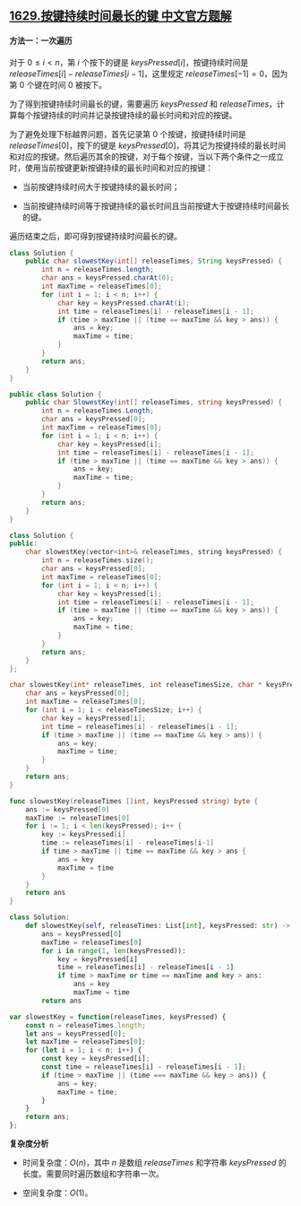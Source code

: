 ## [1629.按键持续时间最长的键 中文官方题解](https://leetcode.cn/problems/slowest-key/solutions/100000/an-jian-chi-xu-shi-jian-zui-chang-de-jia-yn7u)
#### 方法一：一次遍历

对于 $0 \le i < n$，第 $i$ 个按下的键是 $\textit{keysPressed}[i]$，按键持续时间是 $\textit{releaseTimes}[i] - \textit{releaseTimes}[i - 1]$，这里规定 $\textit{releaseTimes}[-1] = 0$，因为第 $0$ 个键在时间 $0$ 被按下。

为了得到按键持续时间最长的键，需要遍历 $\textit{keysPressed}$ 和 $\textit{releaseTimes}$，计算每个按键持续的时间并记录按键持续的最长时间和对应的按键。

为了避免处理下标越界问题，首先记录第 $0$ 个按键，按键持续时间是 $\textit{releaseTimes}[0]$，按下的键是 $\textit{keysPressed}[0]$，将其记为按键持续的最长时间和对应的按键。然后遍历其余的按键，对于每个按键，当以下两个条件之一成立时，使用当前按键更新按键持续的最长时间和对应的按键：

- 当前按键持续时间大于按键持续的最长时间；

- 当前按键持续时间等于按键持续的最长时间且当前按键大于按键持续时间最长的键。

遍历结束之后，即可得到按键持续时间最长的键。

```Java [sol1-Java]
class Solution {
    public char slowestKey(int[] releaseTimes, String keysPressed) {
        int n = releaseTimes.length;
        char ans = keysPressed.charAt(0);
        int maxTime = releaseTimes[0];
        for (int i = 1; i < n; i++) {
            char key = keysPressed.charAt(i);
            int time = releaseTimes[i] - releaseTimes[i - 1];
            if (time > maxTime || (time == maxTime && key > ans)) {
                ans = key;
                maxTime = time;
            }
        }
        return ans;
    }
}
```

```C# [sol1-C#]
public class Solution {
    public char SlowestKey(int[] releaseTimes, string keysPressed) {
        int n = releaseTimes.Length;
        char ans = keysPressed[0];
        int maxTime = releaseTimes[0];
        for (int i = 1; i < n; i++) {
            char key = keysPressed[i];
            int time = releaseTimes[i] - releaseTimes[i - 1];
            if (time > maxTime || (time == maxTime && key > ans)) {
                ans = key;
                maxTime = time;
            }
        }
        return ans;
    }
}
```

```C++ [sol1-C++]
class Solution {
public:
    char slowestKey(vector<int>& releaseTimes, string keysPressed) {
        int n = releaseTimes.size();
        char ans = keysPressed[0];
        int maxTime = releaseTimes[0];
        for (int i = 1; i < n; i++) {
            char key = keysPressed[i];
            int time = releaseTimes[i] - releaseTimes[i - 1];
            if (time > maxTime || (time == maxTime && key > ans)) {
                ans = key;
                maxTime = time;
            }
        }
        return ans;
    }
};
```

```C [sol1-C]
char slowestKey(int* releaseTimes, int releaseTimesSize, char * keysPressed){
    char ans = keysPressed[0];
    int maxTime = releaseTimes[0];
    for (int i = 1; i < releaseTimesSize; i++) {
        char key = keysPressed[i];
        int time = releaseTimes[i] - releaseTimes[i - 1];
        if (time > maxTime || (time == maxTime && key > ans)) {
            ans = key;
            maxTime = time;
        }
    }
    return ans;
}
```

```go [sol1-Golang]
func slowestKey(releaseTimes []int, keysPressed string) byte {
    ans := keysPressed[0]
    maxTime := releaseTimes[0]
    for i := 1; i < len(keysPressed); i++ {
        key := keysPressed[i]
        time := releaseTimes[i] - releaseTimes[i-1]
        if time > maxTime || time == maxTime && key > ans {
            ans = key
            maxTime = time
        }
    }
    return ans
}
```

```Python [sol1-Python3]
class Solution:
    def slowestKey(self, releaseTimes: List[int], keysPressed: str) -> str:
        ans = keysPressed[0]
        maxTime = releaseTimes[0]
        for i in range(1, len(keysPressed)):
            key = keysPressed[i]
            time = releaseTimes[i] - releaseTimes[i - 1]
            if time > maxTime or time == maxTime and key > ans:
                ans = key
                maxTime = time
        return ans
```

```JavaScript [sol1-JavaScript]
var slowestKey = function(releaseTimes, keysPressed) {
    const n = releaseTimes.length;
    let ans = keysPressed[0];
    let maxTime = releaseTimes[0];
    for (let i = 1; i < n; i++) {
        const key = keysPressed[i];
        const time = releaseTimes[i] - releaseTimes[i - 1];
        if (time > maxTime || (time === maxTime && key > ans)) {
            ans = key;
            maxTime = time;
        }
    }
    return ans;
};
```

**复杂度分析**

- 时间复杂度：$O(n)$，其中 $n$ 是数组 $\textit{releaseTimes}$ 和字符串 $\textit{keysPressed}$ 的长度。需要同时遍历数组和字符串一次。

- 空间复杂度：$O(1)$。